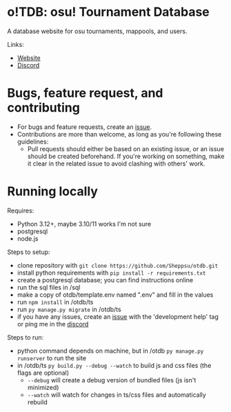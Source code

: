 # o!TDB: osu! Tournament Database
A database website for osu tournaments, mappools, and users.

Links:
- [Website](https://otdb.sheppsu.me)
- [Discord](https://discord.gg/zSRrT7KHEV)

# Bugs, feature request, and contributing
- For bugs and feature requests, create an [issue](https://github.com/Sheppsu/otdb/issues).
- Contributions are more than welcome, as long as you're following these guidelines:
  - Pull requests should either be based on an existing issue, or an issue should be created beforehand. If you're working on something, make it clear in the related issue to avoid clashing with others' work.

# Running locally
Requires:
- Python 3.12+, maybe 3.10/11 works I'm not sure
- postgresql
- node.js

Steps to setup:
- clone repository with `git clone https://github.com/Sheppsu/otdb.git`
- install python requirements with `pip install -r requirements.txt`
- create a postgresql database; you can find instructions online
- run the sql files in /sql
- make a copy of otdb/template.env named ".env" and fill in the values
- run `npm install` in /otdb/ts
- run `py manage.py migrate` in /otdb/ts
- if you have any issues, create an [issue](https://github.com/Sheppsu/otdb/issues) with the 'development help' tag or ping me in the [discord](https://discord.gg/zSRrT7KHEV)

Steps to run:
- python command depends on machine, but in /otdb `py manage.py runserver` to run the site
- in /otdb/ts `py build.py --debug --watch` to build js and css files (the flags are optional)
  - `--debug` will create a debug version of bundled files (js isn't minimized)
  - `--watch` will watch for changes in ts/css files and automatically rebuild
